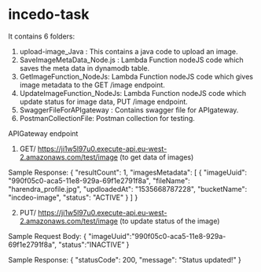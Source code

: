 # incedo-task

It contains 6  folders:

1. upload-image_Java : This contains a java code to upload an image.
2. SaveImageMetaData_Node.js : Lambda Function nodeJS code which saves the meta data in dynamodb table.
3. GetImageFunction_NodeJs: Lambda Function nodeJS code which gives image metadata to the GET /image endpoint.
4. UpdateImageFunction_NodeJs: Lambda Function nodeJS code which update status for image data, PUT /image endpoint.
5. SwaggerFileForAPIgateway : Contains swagger file for APIgateway.
6. PostmanCollectionFile: Postman collection for testing.


APIGateway endpoint

1. GET/   https://ji1w5l97u0.execute-api.eu-west-2.amazonaws.com/test/image (to get data of images)

Sample Response:
{
    "resultCount": 1,
    "imagesMetadata": [
        {
            "imageUuid": "990f05c0-aca5-11e8-929a-69f1e2791f8a",
            "fileName": "harendra_profile.jpg",
            "updloadedAt": "1535668787228",
            "bucketName": "incdeo-image",
            "status": "ACTIVE"
        }
    ]
}

2. PUT/  https://ji1w5l97u0.execute-api.eu-west-2.amazonaws.com/test/image (to update status of the image)

Sample Request Body:
{
	"imageUuid":"990f05c0-aca5-11e8-929a-69f1e2791f8a",
	"status":”INACTIVE”
}

Sample Response:
{
    "statusCode": 200,
    "message": "Status updated!"
}
